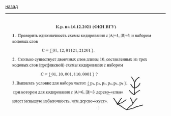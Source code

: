[назад](../../../pi/pi-1-1.md#Дискретная-математика)
***

![матанализ практика демоверсия](../../../images/dm/practice/att3/dm-pi/pr1.jpg)